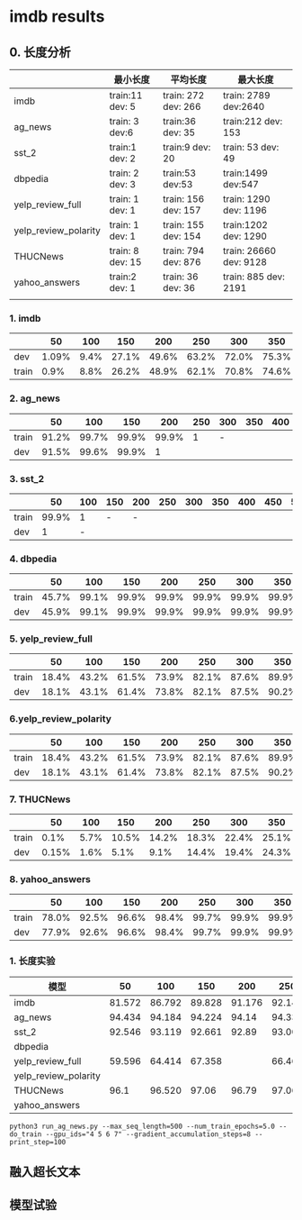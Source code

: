 # imdb results

## 0. 长度分析

|                      | 最小长度           | 平均长度              | 最大长度               |
| -------------------- | ------------------ | --------------------- | ---------------------- |
| imdb                 | train:11    dev: 5 | train: 272   dev: 266 | train: 2789   dev:2640 |
| ag_news              | train: 3  dev:6    | train:36  dev: 35     | train:212   dev: 153   |
| sst_2                | train:1 dev: 2     | train:9  dev: 20      | train: 53   dev: 49    |
| dbpedia              | train: 2 dev: 3    | train:53 dev:53       | train:1499  dev:547    |
| yelp_review_full     | train: 1  dev: 1   | train: 156 dev: 157   | train: 1290 dev: 1196  |
| yelp_review_polarity | train: 1  dev: 1   | train: 155  dev: 154  | train:1202  dev: 1290  |
| THUCNews             | train: 8 dev: 15   | train: 794  dev: 876  | train: 26660 dev: 9128 |
| yahoo_answers        | train:2  dev: 1    | train: 36 dev: 36     | train: 885  dev: 2191  |
|                      |                    |                       |                        |

### 1. imdb

|       | 50    | 100  | 150   | 200   | 250   | 300   | 350   | 400  | 450  | 500  | 500+ |
| ----- | ----- | ---- | ----- | ----- | ----- | ----- | ----- | ---- | ---- | ---- | ---- |
| dev   | 1.09% | 9.4% | 27.1% | 49.6% | 63.2% | 72.0% | 75.3% | 82.9 | 86.4 | 89.1 | 1    |
| train | 0.9%  | 8.8% | 26.2% | 48.9% | 62.1% | 70.8% | 74.6% | 81.9 | 85.5 | 88.3 | 1    |

### 2. ag_news

|       | 50    | 100   | 150   | 200   | 250  | 300  | 350  | 400  | 450  | 500  | 500+ |
| ----- | ----- | ----- | ----- | ----- | ---- | ---- | ---- | ---- | ---- | ---- | ---- |
| train | 91.2% | 99.7% | 99.9% | 99.9% | 1    | -    |      |      |      |      | 1    |
| dev   | 91.5% | 99.6% | 99.9% | 1     |      |      |      |      |      |      | 1    |

### 3. sst_2

|       | 50    | 100  | 150  | 200  | 250  | 300  | 350  | 400  | 450  | 500  | 500+ |
| ----- | ----- | ---- | ---- | ---- | ---- | ---- | ---- | ---- | ---- | ---- | ---- |
| train | 99.9% | 1    | -    | -    |      |      |      |      |      |      | 1    |
| dev   | 1     | -    |      |      |      |      |      |      |      |      | 1    |

### 4. dbpedia

|       | 50    | 100   | 150   | 200   | 250   | 300   | 350   | 400   | 450   | 500   | 500+ |
| ----- | ----- | ----- | ----- | ----- | ----- | ----- | ----- | ----- | ----- | ----- | ---- |
| train | 45.7% | 99.1% | 99.9% | 99.9% | 99.9% | 99.9% | 99.9% | 99.9% | 99.9% | 99.9% | 1    |
| dev   | 45.9% | 99.1% | 99.9% | 99.9% | 99.9% | 99.9% | 99.9% | 99.9% | 99.9% | 99.9% | 1    |

### 5. yelp_review_full

|       | 50    | 100   | 150   | 200   | 250   | 300   | 350   | 400   | 450   | 500   | 500+ |
| ----- | ----- | ----- | ----- | ----- | ----- | ----- | ----- | ----- | ----- | ----- | ---- |
| train | 18.4% | 43.2% | 61.5% | 73.9% | 82.1% | 87.6% | 89.9% | 93.7% | 95.5% | 96.7% | 1    |
| dev   | 18.1% | 43.1% | 61.4% | 73.8% | 82.1% | 87.5% | 90.2% | 93.8% | 95.5% | 96.7% | 1    |

### 6.yelp_review_polarity

|       | 50    | 100   | 150   | 200   | 250   | 300   | 350   | 400   | 450   | 500   | 500+ |
| ----- | ----- | ----- | ----- | ----- | ----- | ----- | ----- | ----- | ----- | ----- | ---- |
| train | 18.4% | 43.2% | 61.5% | 73.9% | 82.1% | 87.6% | 89.9% | 93.7% | 95.5% | 96.7% | 1    |
| dev   | 18.1% | 43.1% | 61.4% | 73.8% | 82.1% | 87.5% | 90.2% | 93.8% | 95.5% | 96.7% | 1    |

### 7. THUCNews

|       | 50    | 100  | 150   | 200   | 250   | 300   | 350   | 400   | 450   | 500   | 500+ |
| ----- | ----- | ---- | ----- | ----- | ----- | ----- | ----- | ----- | ----- | ----- | ---- |
| train | 0.1%  | 5.7% | 10.5% | 14.2% | 18.3% | 22.4% | 25.1% | 30.6% | 34.7% | 38.6% | 1    |
| dev   | 0.15% | 1.6% | 5.1%  | 9.1%  | 14.4% | 19.4% | 24.3% | 30.6% | 36.1% | 41.6% | 1    |

### 8. yahoo_answers

|       | 50    | 100   | 150   | 200   | 250   | 300   | 350   | 400   | 450   | 500   | 500+ |
| ----- | ----- | ----- | ----- | ----- | ----- | ----- | ----- | ----- | ----- | ----- | ---- |
| train | 78.0% | 92.5% | 96.6% | 98.4% | 99.7% | 99.9% | 99.9% | 99.9% | 99.9% | 99.9% | 1    |
| dev   | 77.9% | 92.6% | 96.6% | 98.4% | 99.7% | 99.9% | 99.9% | 99.9% | 99.9% | 99.9% | 1    |

### 1. 长度实验

| 模型                 | 50     | 100    | 150    | 200    | 250    | 300    | 350    | 400    | 450    | 500    |
| -------------------- | ------ | ------ | ------ | ------ | ------ | ------ | ------ | ------ | ------ | ------ |
| imdb                 | 81.572 | 86.792 | 89.828 | 91.176 | 92.148 | 92.808 | 93.280 | 93.672 | 93.772 | 93.996 |
| ag_news              | 94.434 | 94.184 | 94.224 | 94.14  | 94.335 | 94.276 | 94.224 | 94.197 | 94.263 | 94.263 |
| sst_2                | 92.546 | 93.119 | 92.661 | 92.89  | 93.005 | 93.463 | 93.005 | 93.119 | 93.119 | 93.225 |
| dbpedia              |        |        |        |        |        |        |        | 99.183 | 99.227 | 99.25  |
| yelp_review_full     | 59.596 | 64.414 | 67.358 |        | 66.463 |        |        |        |        | 69.976 |
| yelp_review_polarity |        |        |        |        |        |        |        |        |        | 97.763 |
| THUCNews             | 96.1   | 96.520 | 97.06  | 96.79  | 97.06  | 97.36  | 96.9   | 97.23  | 96.08  | 97.35  |
| yahoo_answers        |        |        |        |        |        |        |        |        |        |        |

```
python3 run_ag_news.py --max_seq_length=500 --num_train_epochs=5.0 --do_train --gpu_ids="4 5 6 7" --gradient_accumulation_steps=8 --print_step=100
```

## 融入超长文本





## 模型试验





